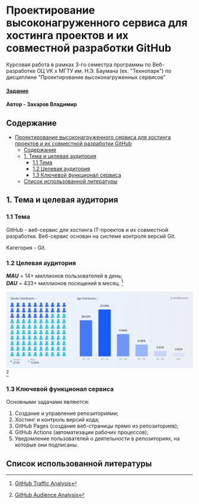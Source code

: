 # Проектирование высоконагруженного сервиса для хостинга проектов и их совместной разработки GitHub

Курсовая работа в рамках 3-го семестра программы по Веб-разработке ОЦ VK x МГТУ им. Н.Э. Баумана (ex. "Технопарк") по дисциплине "Проектирование высоконагруженных сервисов"

#### [Задание](https://github.com/init/highload/blob/main/homework_architecture.md)
#### Автор - Захаров Владимир

## Содержание

- [Проектирование высоконагруженного сервиса для хостинга проектов и их совместной разработки GitHub](#проектирование-высоконагруженного-сервиса-для-хостинга-проектов-и-их-совместной-разработки-GitHub)
    - [Содержание](#содержание)
    - [1. Тема и целевая аудитория](#1-тема-и-целевая-аудитория)
        - [1.1 Тема](#11-тема)
        - [1.2 Целевая аудитория](#12-целевая-аудитория)
        - [1.3 Ключевой функционал сервиса](#13-ключевой-функционал-сервиса)
    - [Список использованной литературы](#список-использованной-литературы)

## 1. Тема и целевая аудитория

### 1.1 Тема

GitHub - веб-сервис для хостинга IT-проектов и их совместной разработки. Веб-сервис основан на системе контроля версий Git.

Категория - Git.

### 1.2 Целевая аудитория

***MAU*** = 14+ миллионов пользователей в день; </br>
***DAU*** = 433+ миллионов посещений в месяц. [^1]

![image](images/audience.png) [^2]

### 1.3 Ключевой функционал сервиса

Основными задачами являются:

1. Создание и управление репозиториями;
2. Хостинг и контроль версий кода;
3. GitHub Pages (создание веб-страницы прямо из репозиториев); 
4. GitHub Actions (автоматизации рабочих процессов); 
5. Уведомление пользователей о деятельности в репозиториях, на которые они подписаны.

## Список использованной литературы

[^1]: [GitHub Traffic Analysis](https://hypestat.com/info/github.com)
[^2]: [GitHub Audience Analysis](https://www.similarweb.com/website/github.com/#demographics)
